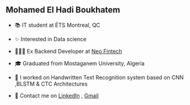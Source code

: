 
<h2>Mohamed El Hadi Boukhatem</h2>

- 📚  IT student at ÉTS Montreal, QC

- ✨  Interested in Data science

- 👨🏻‍💻  Ex Backend Developer at <a href="https://www.linkedin.com/company/neo-fintech/mycompany/"> Neo Fintech</a>

- 🎓  Graduated from Mostaganem University, Algeria
 
- 📌  I worked on Handwritten Text Recognition system based on CNN ,BLSTM & CTC Architectures

- 📨  Contact me on <a href="www.linkedin.com/in/mohaboukhatem">LinkedIn</a> , <a href="mailto:mohamedelhadiboukhatem@gmail.com">Gmail</a>
